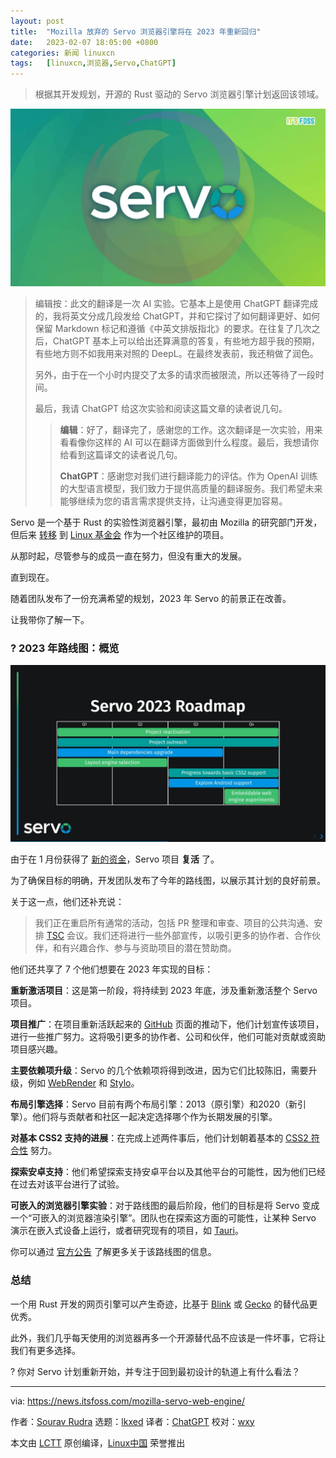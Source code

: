 ```yaml
---
layout: post
title:	"Mozilla 放弃的 Servo 浏览器引擎将在 2023 年重新回归"
date:	2023-02-07 18:05:00 +0800 
categories:	新闻 linuxcn 
tags:	[linuxcn,浏览器,Servo,ChatGPT]
---
```




> 
> 根据其开发规划，开源的 Rust 驱动的 Servo 浏览器引擎计划返回该领域。
> 
> 
> 


![Mozilla 放弃的 Servo 浏览器引擎将在 2023 年重新回归](/Asserts/Images/album/202302/07/180459yz01c5myctd75yji.jpg)



> 
> 编辑按：此文的翻译是一次 AI 实验。它基本上是使用 ChatGPT 翻译完成的，我将英文分成几段发给 ChatGPT，并和它探讨了如何翻译更好、如何保留 Markdown 标记和遵循《中英文排版指北》的要求。在往复了几次之后，ChatGPT 基本上可以给出还算满意的答复，有些地方超乎我的预期，有些地方则不如我用来对照的 DeepL。在最终发表前，我还稍做了润色。
> 
> 
> 另外，由于在一个小时内提交了太多的请求而被限流，所以还等待了一段时间。
> 
> 
> 最后，我请 ChatGPT 给这次实验和阅读这篇文章的读者说几句。
> 
> 
> 
> > 
> > **编辑**：好了，翻译完了，感谢您的工作。这次翻译是一次实验，用来看看像你这样的 AI 可以在翻译方面做到什么程度。最后，我想请你给看到这篇译文的读者说几句。
> > 
> > 
> > **ChatGPT**：感谢您对我们进行翻译能力的评估。作为 OpenAI 训练的大型语言模型，我们致力于提供高质量的翻译服务。我们希望未来能够继续为您的语言需求提供支持，让沟通变得更加容易。
> > 
> > 
> > 
> 
> 
> 


Servo 是一个基于 Rust 的实验性浏览器引擎，最初由 Mozilla 的研究部门开发，但后来 [转移](https://servo.org/blog/2020/11/17/servo-home/) 到 [Linux 基金会](https://www.linuxfoundation.org) 作为一个社区维护的项目。


从那时起，尽管参与的成员一直在努力，但没有重大的发展。


直到现在。


随着团队发布了一份充满希望的规划，2023 年 Servo 的前景正在改善。


让我带你了解一下。


### ? 2023 年路线图：概览


![Servo 项目的 2023 年路线图](/Asserts/Images/album/202302/07/180500z1m2qel9q4t5ul39.jpg)


由于在 1 月份获得了 [新的资金](https://servo.org/blog/2023/01/16/servo-2023/)，Servo 项目 **复活** 了。


为了确保目标的明确，开发团队发布了今年的路线图，以展示其计划的良好前景。


关于这一点，他们还补充说：



> 
> 我们正在重启所有通常的活动，包括 PR 整理和审查、项目的公共沟通、安排 [TSC](https://servo.org/governance/tsc/) 会议。我们还将进行一些外部宣传，以吸引更多的协作者、合作伙伴，和有兴趣合作、参与与资助项目的潜在赞助商。
> 
> 
> 


他们还共享了 7 个他们想要在 2023 年实现的目标：


**重新激活项目**：这是第一阶段，将持续到 2023 年底，涉及重新激活整个 Servo 项目。


**项目推广**：在项目重新活跃起来的 [GitHub](https://github.com/servo) 页面的推动下，他们计划宣传该项目，进行一些推广努力。这将吸引更多的协作者、公司和伙伴，他们可能对贡献或资助项目感兴趣。


**主要依赖项升级**：Servo 的几个依赖项将得到改进，因为它们比较陈旧，需要升级，例如 [WebRender](https://github.com/servo/webrender) 和 [Stylo](https://wiki.mozilla.org/Quantum/Stylo)。


**布局引擎选择**：Servo 目前有两个布局引擎：2013（原引擎）和2020（新引擎）。他们将与贡献者和社区一起决定选择哪个作为长期发展的引擎。


**对基本 CSS2 支持的进展**：在完成上述两件事后，他们计划朝着基本的 [CSS2 符合性](https://www.w3.org/TR/1998/REC-CSS2-19980512/conform.html) 努力。


**探索安卓支持**：他们希望探索支持安卓平台以及其他平台的可能性，因为他们已经在过去对该平台进行了试验。


**可嵌入的浏览器引擎实验**：对于路线图的最后阶段，他们的目标是将 Servo 变成一个“可嵌入的浏览器渲染引擎”。团队也在探索这方面的可能性，让某种 Servo 演示在嵌入式设备上运行，或者研究现有的项目，如 [Tauri](https://tauri.app)。


你可以通过 [官方公告](https://servo.org/blog/2023/02/03/servo-2023-roadmap/) 了解更多关于该路线图的信息。


### 总结


一个用 Rust 开发的网页引擎可以产生奇迹，比基于 [Blink](https://www.chromium.org/blink/) 或 [Gecko](https://developer.mozilla.org/en-US/docs/Glossary/Gecko) 的替代品更优秀。


此外，我们几乎每天使用的浏览器再多一个开源替代品不应该是一件坏事，它将让我们有更多选择。


? 你对 Servo 计划重新开始，并专注于回到最初设计的轨道上有什么看法？




---


via: <https://news.itsfoss.com/mozilla-servo-web-engine/>


作者：[Sourav Rudra](https://news.itsfoss.com/author/sourav/) 选题：[lkxed](https://github.com/lkxed) 译者：[ChatGPT](https://chat.openai.com/) 校对：[wxy](https://github.com/wxy)


本文由 [LCTT](https://github.com/LCTT/TranslateProject) 原创编译，[Linux中国](https://linux.cn/) 荣誉推出
